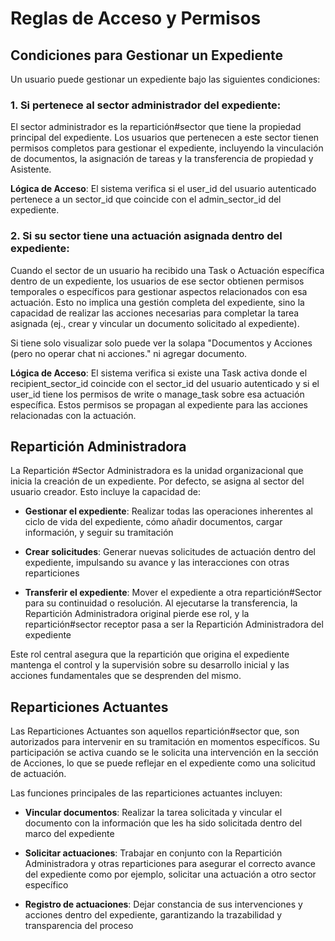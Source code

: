 # Reglas de Acceso y Permisos

## Condiciones para Gestionar un Expediente

Un usuario puede gestionar un expediente bajo las siguientes condiciones:

### 1. Si pertenece al sector administrador del expediente:

El sector administrador es la repartición#sector que tiene la propiedad principal del expediente. Los usuarios que pertenecen a este sector tienen permisos completos para gestionar el expediente, incluyendo la vinculación de documentos, la asignación de tareas y la transferencia de propiedad y Asistente.

**Lógica de Acceso**: El sistema verifica si el user_id del usuario autenticado pertenece a un sector_id que coincide con el admin_sector_id del expediente.

### 2. Si su sector tiene una actuación asignada dentro del expediente:

Cuando el sector de un usuario ha recibido una Task o Actuación específica dentro de un expediente, los usuarios de ese sector obtienen permisos temporales o específicos para gestionar aspectos relacionados con esa actuación. Esto no implica una gestión completa del expediente, sino la capacidad de realizar las acciones necesarias para completar la tarea asignada (ej., crear y vincular un documento solicitado al expediente).

Si tiene solo visualizar solo puede ver la solapa "Documentos y Acciones (pero no operar chat ni acciones." ni agregar documento.

**Lógica de Acceso**: El sistema verifica si existe una Task activa donde el recipient_sector_id coincide con el sector_id del usuario autenticado y si el user_id tiene los permisos de write o manage_task sobre esa actuación específica. Estos permisos se propagan al expediente para las acciones relacionadas con la actuación.

## Repartición Administradora

La Repartición #Sector Administradora es la unidad organizacional que inicia la creación de un expediente. Por defecto, se asigna al sector del usuario creador. Esto incluye la capacidad de:

- **Gestionar el expediente**: Realizar todas las operaciones inherentes al ciclo de vida del expediente, cómo añadir documentos, cargar información, y seguir su tramitación

- **Crear solicitudes**: Generar nuevas solicitudes de actuación dentro del expediente, impulsando su avance y las interacciones con otras reparticiones

- **Transferir el expediente**: Mover el expediente a otra repartición#Sector para su continuidad o resolución. Al ejecutarse la transferencia, la Repartición Administradora original pierde ese rol, y la repartición#sector receptor pasa a ser la Repartición Administradora del expediente

Este rol central asegura que la repartición que origina el expediente mantenga el control y la supervisión sobre su desarrollo inicial y las acciones fundamentales que se desprenden del mismo.

## Reparticiones Actuantes

Las Reparticiones Actuantes son aquellos repartición#sector que, son autorizados para intervenir en su tramitación en momentos específicos. Su participación se activa cuando se le solicita una intervención en la sección de Acciones, lo que se puede reflejar en el expediente como una solicitud de actuación.

Las funciones principales de las reparticiones actuantes incluyen:

- **Vincular documentos**: Realizar la tarea solicitada y vincular el documento con la información que les ha sido solicitada dentro del marco del expediente

- **Solicitar actuaciones**: Trabajar en conjunto con la Repartición Administradora y otras reparticiones para asegurar el correcto avance del expediente como por ejemplo, solicitar una actuación a otro sector específico

- **Registro de actuaciones**: Dejar constancia de sus intervenciones y acciones dentro del expediente, garantizando la trazabilidad y transparencia del proceso